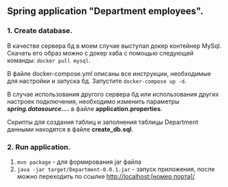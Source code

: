 ## Spring application "Department employees". 

### 1. Create database.  

В качестве сервера бд в моем случае выступал докер контейнер MySql.
Скачать его образ можно с докер хаба с помощью следующей команды: `docker pull mysql`.  

В файле docker-compose.yml описаны все инструкции, необходимые для настройки и запуска бд. Запустите `docker-compose up -d`.

В случае использования другого сервера бд или использования других настроек подключения, необходимо изменить параметры **_spring.datasource...._** в файле **application.properties**.  

Скрипты для создания таблиц и заполнения таблицы Department данными находятся в файле **create_db.sql**.

### 2. Run application.

1) `mvn package` - для формирования jar файла
2) `java -jar target/Department-0.0.1.jar` - запуск приложения, после можно переходить по ссылке [http://localhost:[номер порта]/](http://localhost:8080/)
